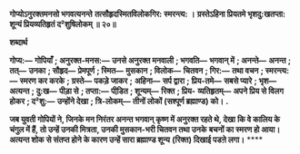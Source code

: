 **गोप्योऽनुरक्तमनसो भगवत्यनन्ते** **तत्सौहृदस्मितविलोकगिर: स्मरन्त्य: ।** **ग्रस्तेऽहिना प्रियतमे भृशदु:खतप्ता:** **शून्यं प्रियव्यतिहृतं द²शुषिलोकम् ॥ २०॥** 

**शब्दार्थ** 

**गोप्य:—** **गोपियाँ** **; अनुरक्त-मनस:—** **उनसे अनुरक्त मनवाली** **; भगवति—** **भगवान् में** **; अनन्ते—** **अनन्त** **; तत्—** **उनका** **; सौहृद—** **प्रेमपूर्ण** **; स्मित—** **मुसकान** **; विलोक—** **चितवन** **; गिर:—** **तथा वचन** **; स्मरन्त्य:—** **स्मरण कर करके** **; ग्रस्ते—** **पकड़े जाकर** **;** **अहिना—** **सर्प द्वारा** **; प्रिय-तमे—** **सबसे प्यारे** **; भृश—** **अत्यन्त** **; दु:ख—** **पीड़ा से** **; तप्ता:—** **पीडि़त** **; शून्यम्—** **रिक्त** **; प्रिय-** **व्यतिहृतम्—** **अपने प्रिय से विलग होकर** **; द²शु:—** **उन्होंने देखा** **; त्रि-लोकम्—** **तीनों लोकों (सश्पूर्ण ब्रह्माण्ड) को।** **.** 

**जब युवती गोपियों ने, जिनके मन निरंतर अनन्त भगवान् कृष्ण में अनुरक्त रहते थे, देखा** **कि वे कालिय के चंगुल में हैं, तो उन्हें उनकी मित्रता, उनकी मुसकान-भरी चितवन तथा उनके** **बचनों का स्मरण हो आया। अत्यन्त शोक से संतप्त होने के कारण उन्हें सारा ब्रह्माण्ड शून्य** **(रिक्त) दिखाई पडऩे लगा।** **** 